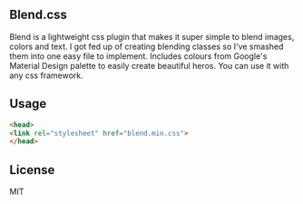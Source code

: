 ## Blend.css

Blend is a lightweight css plugin that makes it super simple to blend images, colors and text. I got fed up of creating blending classes so I've smashed them into one easy file to implement. Includes colours from Google's Material Design palette to easily create beautiful heros. You can use it with any css framework.


## Usage


```html
<head>
<link rel="stylesheet" href="blend.min.css">
</head>
```



## License

MIT
